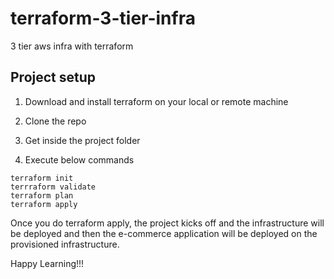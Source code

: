 # terraform-3-tier-infra
3 tier aws infra with terraform

## Project setup

1. Download and install terraform on your local or remote  machine

2. Clone the repo

3. Get inside the project folder

4. Execute below commands
```
terraform init
terrraform validate
terraform plan
terraform apply
```

Once you do terraform apply, the project kicks off and the infrastructure will be deployed and then the e-commerce application will be deployed on the provisioned infrastructure.

Happy Learning!!!
